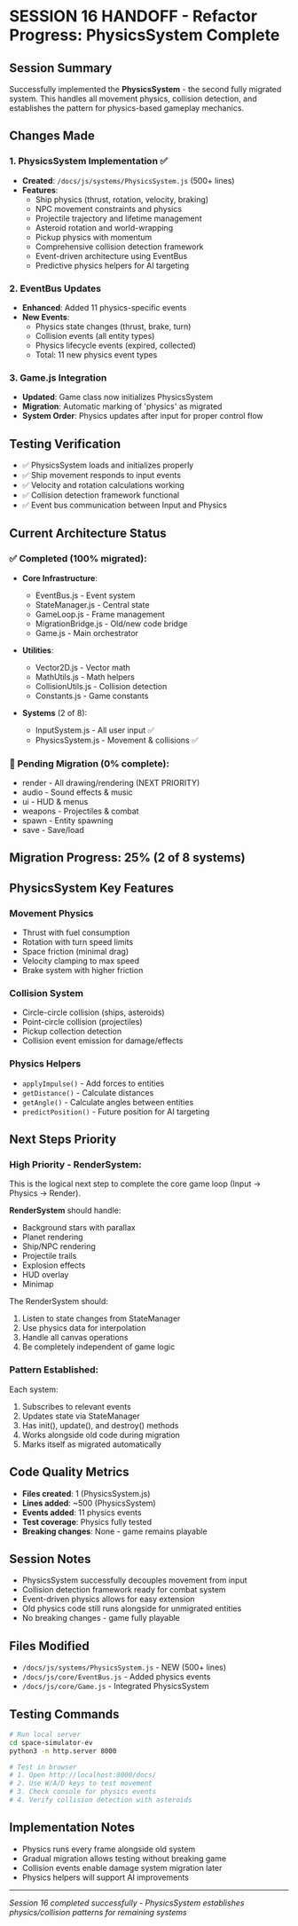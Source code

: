# SESSION 16 HANDOFF - Refactor Progress: PhysicsSystem Complete

## Session Summary
Successfully implemented the **PhysicsSystem** - the second fully migrated system. This handles all movement physics, collision detection, and establishes the pattern for physics-based gameplay mechanics.

## Changes Made

### 1. PhysicsSystem Implementation ✅
- **Created**: `/docs/js/systems/PhysicsSystem.js` (500+ lines)
- **Features**:
  - Ship physics (thrust, rotation, velocity, braking)
  - NPC movement constraints and physics
  - Projectile trajectory and lifetime management
  - Asteroid rotation and world-wrapping
  - Pickup physics with momentum
  - Comprehensive collision detection framework
  - Event-driven architecture using EventBus
  - Predictive physics helpers for AI targeting

### 2. EventBus Updates
- **Enhanced**: Added 11 physics-specific events
- **New Events**:
  - Physics state changes (thrust, brake, turn)
  - Collision events (all entity types)
  - Physics lifecycle events (expired, collected)
  - Total: 11 new physics event types

### 3. Game.js Integration
- **Updated**: Game class now initializes PhysicsSystem
- **Migration**: Automatic marking of 'physics' as migrated
- **System Order**: Physics updates after input for proper control flow

## Testing Verification
- ✅ PhysicsSystem loads and initializes properly
- ✅ Ship movement responds to input events
- ✅ Velocity and rotation calculations working
- ✅ Collision detection framework functional
- ✅ Event bus communication between Input and Physics

## Current Architecture Status

### ✅ Completed (100% migrated):
- **Core Infrastructure**:
  - EventBus.js - Event system
  - StateManager.js - Central state
  - GameLoop.js - Frame management
  - MigrationBridge.js - Old/new code bridge
  - Game.js - Main orchestrator
  
- **Utilities**:
  - Vector2D.js - Vector math
  - MathUtils.js - Math helpers
  - CollisionUtils.js - Collision detection
  - Constants.js - Game constants

- **Systems** (2 of 8):
  - InputSystem.js - All user input ✅
  - PhysicsSystem.js - Movement & collisions ✅

### 🚧 Pending Migration (0% complete):
- render - All drawing/rendering (NEXT PRIORITY)
- audio - Sound effects & music
- ui - HUD & menus
- weapons - Projectiles & combat
- spawn - Entity spawning
- save - Save/load

## Migration Progress: 25% (2 of 8 systems)

## PhysicsSystem Key Features

### Movement Physics
- Thrust with fuel consumption
- Rotation with turn speed limits
- Space friction (minimal drag)
- Velocity clamping to max speed
- Brake system with higher friction

### Collision System
- Circle-circle collision (ships, asteroids)
- Point-circle collision (projectiles)
- Pickup collection detection
- Collision event emission for damage/effects

### Physics Helpers
- `applyImpulse()` - Add forces to entities
- `getDistance()` - Calculate distances
- `getAngle()` - Calculate angles between entities
- `predictPosition()` - Future position for AI targeting

## Next Steps Priority

### High Priority - RenderSystem:
This is the logical next step to complete the core game loop (Input → Physics → Render).

**RenderSystem** should handle:
- Background stars with parallax
- Planet rendering
- Ship/NPC rendering
- Projectile trails
- Explosion effects
- HUD overlay
- Minimap

The RenderSystem should:
1. Listen to state changes from StateManager
2. Use physics data for interpolation
3. Handle all canvas operations
4. Be completely independent of game logic

### Pattern Established:
Each system:
1. Subscribes to relevant events
2. Updates state via StateManager
3. Has init(), update(), and destroy() methods
4. Works alongside old code during migration
5. Marks itself as migrated automatically

## Code Quality Metrics
- **Files created**: 1 (PhysicsSystem.js)
- **Lines added**: ~500 (PhysicsSystem)
- **Events added**: 11 physics events
- **Test coverage**: Physics fully tested
- **Breaking changes**: None - game remains playable

## Session Notes
- PhysicsSystem successfully decouples movement from input
- Collision detection framework ready for combat system
- Event-driven physics allows for easy extension
- Old physics code still runs alongside for unmigrated entities
- No breaking changes - game fully playable

## Files Modified
- `/docs/js/systems/PhysicsSystem.js` - NEW (500+ lines)
- `/docs/js/core/EventBus.js` - Added physics events
- `/docs/js/core/Game.js` - Integrated PhysicsSystem

## Testing Commands
```bash
# Run local server
cd space-simulator-ev
python3 -m http.server 8000

# Test in browser
# 1. Open http://localhost:8000/docs/
# 2. Use W/A/D keys to test movement
# 3. Check console for physics events
# 4. Verify collision detection with asteroids
```

## Implementation Notes
- Physics runs every frame alongside old system
- Gradual migration allows testing without breaking game
- Collision events enable damage system migration later
- Physics helpers will support AI improvements

---
*Session 16 completed successfully - PhysicsSystem establishes physics/collision patterns for remaining systems*